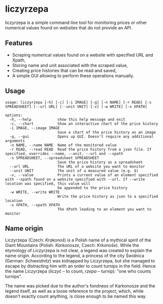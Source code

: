 # liczyrzepa

liczyrzepa is a simple command line tool for monitoring prices or other numerical values found on websites that do not provide an API.

## Features

- Scraping numerical values found on a website with specified URL and Xpath,
- Storing name and unit associated with the scraped value,
- Creating price histories that can be read and saved,
- A simple GUI allowing to perform these operations manually.

## Usage

```
usage: liczyrzepa [-h] [-c] [-i IMAGE] [-g] [-n NAME] [-r READ] [-s SPREADSHEET] [--url URL] [--unit UNIT] [-v] [-w WRITE] [-x XPATH]

options:
  -h, --help            show this help message and exit
  -c, --chart           Show an interactive chart of the price history
  -i IMAGE, --image IMAGE
                        Save a chart of the price history as an image
  -g, --gui             Opens up GUI. Doesn't require any additional arguments
  -n NAME, --name NAME  Name of the monitored value
  -r READ, --read READ  Read the price history from a json file. If specified, overrides --name, --unit, --url and --xpath
  -s SPREADSHEET, --spreadsheet SPREADSHEET
                        Save the price history as a spreadsheet
  --url URL             The URL of a website you want to monitor
  --unit UNIT           The unit of a measured value (e.g. $)
  -v, --value           Prints a current value of an element specified with --xpath found on a website specified with --url. If --write location was specified, this value will
                        be appended to the price history
  -w WRITE, --write WRITE
                        Write the price history as json to a specified location
  -x XPATH, --xpath XPATH
                        The XPath leading to an element you want to monitor
```

## Name origin

Liczyrzepa (Czech: _Krakonoš_) is a Polish name of a mythical spirit of the Giant Mountains (Polish: _Karkonosze_, Czech: _Krkonoše_). While the etymology of Liczyrzepa is not clear, a legend was created to explain the name origin. According to the legend, a princess of the city Świdnica (German: _Schweidnitz_) was kidnapped by Liczyrzepa, but she managed to escape by distracting him with an order to count turnips in the field. Hence the name Liczyrzepa (_liczyć_ – to count, _rzepa_ – turnip): "one who counts turnips".

The name was picked due to the author's fondness of Karkonosze and the legend itself, as well as a loose reference to the project, which, while doesn't exactly count anything, is close enough to be named this way.

